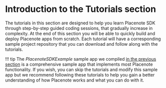 # Introduction to the Tutorials section
The tutorials in this section are designed to help you learn Placenote SDK through step-by-step guided coding sessions, that gradually increase in complexity. At the end of this section you will be able to quickly build and deploy Placenote apps from scratch. Each tutorial will have a corresponding sample project repository that you can download and follow along with the tutorials.

!!! tip
    The *PlacenoteSDKExample* sample app we compiled [in the previous section](../build-sample-app.md) is a comprehensive sample app that implements most Placenote functionality. If you wish, you can skip the tutorials and modify this sample app but we recommend following these tutorials to help you gain a better understanding of how Placenote works and what you can do with it.

